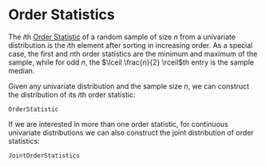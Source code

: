# Order Statistics

The $i$th [Order Statistic](https://en.wikipedia.org/wiki/Order_statistic) of a random sample of size $n$ from a univariate distribution is the $i$th element after sorting in increasing order.
As a special case, the first and $n$th order statistics are the minimum and maximum of the sample, while for odd $n$, the $\lceil \frac{n}{2} \rceil$th entry is the sample median.

Given any univariate distribution and the sample size $n$, we can construct the distribution of its $i$th order statistic:

```@docs
OrderStatistic
```

If we are interested in more than one order statistic, for continuous univariate distributions we can also construct the joint distribution of order statistics:

```@docs
JointOrderStatistics
```
